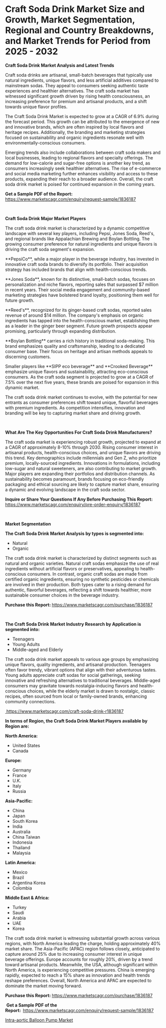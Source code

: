 <p><h1>Craft Soda Drink Market Size and Growth, Market Segmentation, Regional and Country Breakdowns, and Market Trends for Period from 2025 -  2032</h1></p><p><strong>Craft Soda Drink Market Analysis and Latest Trends</strong></p>
<p><p>Craft soda drinks are artisanal, small-batch beverages that typically use natural ingredients, unique flavors, and less artificial additives compared to mainstream sodas. They appeal to consumers seeking authentic taste experiences and healthier alternatives. The craft soda market has witnessed significant growth driven by rising health consciousness, an increasing preference for premium and artisanal products, and a shift towards unique flavor profiles.</p><p>The Craft Soda Drink Market is expected to grow at a CAGR of 6.9% during the forecast period. This growth can be attributed to the emergence of new and innovative brands, which are often inspired by local flavors and heritage recipes. Additionally, the branding and marketing strategies focused on sustainability and organic ingredients resonate well with environmentally-conscious consumers.</p><p>Emerging trends also include collaborations between craft soda makers and local businesses, leading to regional flavors and specialty offerings. The demand for low-calorie and sugar-free options is another key trend, as consumers increasingly seek healthier alternatives. The rise of e-commerce and social media marketing further enhances visibility and access to these products, expanding their reach to a broader audience. Overall, the craft soda drink market is poised for continued expansion in the coming years.</p></p>
<p><strong>Get a Sample PDF of the Report:&nbsp;</strong> <a href="https://www.marketscagr.com/enquiry/request-sample/1836187?utm_campaign=2796&utm_medium=2&utm_source=Github&utm_content=ia&utm_term=26032025&utm_id=craft-soda-drink">https://www.marketscagr.com/enquiry/request-sample/1836187</a></p>
<p>&nbsp;</p>
<p><strong>Craft Soda Drink Major Market Players</strong></p>
<p><p>The craft soda drink market is characterized by a dynamic competitive landscape with several key players, including Pepsi, Jones Soda, Reed's, and regional brands like Appalachian Brewing and Boylan Bottling. The growing consumer preference for natural ingredients and unique flavors is driving the craft soda segment's expansion.</p><p>**PepsiCo**, while a major player in the beverage industry, has invested in innovative craft soda brands to diversify its portfolio. Their acquisition strategy has included brands that align with health-conscious trends.</p><p>**Jones Soda**, known for its distinctive, small-batch sodas, focuses on personalization and niche flavors, reporting sales that surpassed $7 million in recent years. Their social media engagement and community-based marketing strategies have bolstered brand loyalty, positioning them well for future growth.</p><p>**Reed's**, recognized for its ginger-based craft sodas, reported sales revenue of around $14 million. The company's emphasis on organic ingredients has tapped into the health-conscious market, establishing them as a leader in the ginger beer segment. Future growth prospects appear promising, particularly through expanding distribution.</p><p>**Boylan Bottling** carries a rich history in traditional soda-making. This brand emphasizes quality and craftsmanship, leading to a dedicated consumer base. Their focus on heritage and artisan methods appeals to discerning customers.</p><p>Smaller players like **SIPP eco beverage** and **Crooked Beverage** emphasize unique flavors and sustainability, attracting eco-conscious consumers. As the craft soda segment is projected to grow at a CAGR of 7.5% over the next five years, these brands are poised for expansion in this dynamic market.</p><p>The craft soda drink market continues to evolve, with the potential for new entrants as consumer preferences shift toward unique, flavorful beverages with premium ingredients. As competition intensifies, innovation and branding will be key to capturing market share and driving growth.</p></p>
<p>&nbsp;</p>
<p><strong>What Are The Key Opportunities For Craft Soda Drink Manufacturers?</strong></p>
<p><p>The craft soda market is experiencing robust growth, projected to expand at a CAGR of approximately 8-10% through 2030. Rising consumer interest in artisanal products, health-conscious choices, and unique flavors are driving this trend. Key demographics include millennials and Gen Z, who prioritize premium, locally-sourced ingredients. Innovations in formulations, including low-sugar and natural sweeteners, are also contributing to market growth. Major players are expanding their portfolios and distribution channels. As sustainability becomes paramount, brands focusing on eco-friendly packaging and ethical sourcing are likely to capture market share, ensuring a dynamic and evolving landscape in the craft soda sector.</p></p>
<p><strong>Inquire or Share Your Questions If Any Before Purchasing This Report:</strong> <a href="https://www.marketscagr.com/enquiry/pre-order-enquiry/1836187?utm_campaign=2796&utm_medium=2&utm_source=Github&utm_content=ia&utm_term=26032025&utm_id=craft-soda-drink">https://www.marketscagr.com/enquiry/pre-order-enquiry/1836187</a></p>
<p>&nbsp;</p>
<p><strong>Market Segmentation</strong></p>
<p><strong>The Craft Soda Drink Market Analysis by types is segmented into:</strong></p>
<p><ul><li>Natural</li><li>Organic</li></ul></p>
<p><p>The craft soda drink market is characterized by distinct segments such as natural and organic varieties. Natural craft sodas emphasize the use of real ingredients without artificial flavors or preservatives, appealing to health-conscious consumers. In contrast, organic craft sodas are made from certified organic ingredients, ensuring no synthetic pesticides or chemicals are involved in their production. Both types cater to a rising demand for authentic, flavorful beverages, reflecting a shift towards healthier, more sustainable consumer choices in the beverage industry.</p></p>
<p><strong>Purchase this Report:&nbsp;</strong><a href="https://www.marketscagr.com/purchase/1836187?utm_campaign=2796&utm_medium=2&utm_source=Github&utm_content=ia&utm_term=26032025&utm_id=craft-soda-drink">https://www.marketscagr.com/purchase/1836187</a></p>
<p>&nbsp;</p>
<p><strong>The Craft Soda Drink Market Industry Research by Application is segmented into:</strong></p>
<p><ul><li>Teenagers</li><li>Young Adults</li><li>Middle-aged and Elderly</li></ul></p>
<p><p>The craft soda drink market appeals to various age groups by emphasizing unique flavors, quality ingredients, and artisanal production. Teenagers often favor trendy, vibrant options that align with their adventurous tastes. Young adults appreciate craft sodas for social gatherings, seeking innovative and refreshing alternatives to traditional beverages. Middle-aged consumers may gravitate towards nostalgia-inducing flavors and health-conscious choices, while the elderly market is drawn to nostalgic, classic recipes, often sourced from local or family-owned brands, enhancing community connections.</p></p>
<p><a href="https://www.marketscagr.com/craft-soda-drink-r1836187?utm_campaign=2796&utm_medium=2&utm_source=Github&utm_content=ia&utm_term=26032025&utm_id=craft-soda-drink">&nbsp;https://www.marketscagr.com/craft-soda-drink-r1836187</a></p>
<p><strong>In terms of Region, the Craft Soda Drink Market Players available by Region are:</strong></p>
<p>
    <p> <strong> North America: </strong>
        <ul>
            <li>United States</li>
            <li>Canada</li>
        </ul>
        </p> 
    <p> <strong> Europe: </strong>
        <ul>
            <li>Germany</li>
            <li>France</li>
            <li>U.K.</li>
            <li>Italy</li>
            <li>Russia</li>
        </ul>
        </p> 
    <p> <strong> Asia-Pacific: </strong>
        <ul>
            <li>China</li>
            <li>Japan</li>
            <li>South Korea</li>
            <li>India</li>
            <li>Australia</li>
            <li>China Taiwan</li>
            <li>Indonesia</li>
            <li>Thailand</li>
            <li>Malaysia</li>
        </ul>
        </p> 
    <p> <strong> Latin America: </strong>
        <ul>
            <li>Mexico</li>
            <li>Brazil</li>
            <li>Argentina Korea</li>
            <li>Colombia</li>
        </ul>
        </p> 
    <p> <strong> Middle East & Africa: </strong>
        <ul>
            <li>Turkey</li>
            <li>Saudi</li>
            <li>Arabia</li>
            <li>UAE</li>
            <li>Korea</li>
        </ul>
    </p>
    </p>
<p><p>The craft soda drink market is witnessing substantial growth across various regions, with North America leading the charge, holding approximately 40% market share. The Asia-Pacific (APAC) region follows closely, anticipated to capture around 25% due to increasing consumer interest in unique beverage offerings. Europe accounts for roughly 20%, driven by a trend toward artisanal products. Meanwhile, the USA, although significant within North America, is experiencing competitive pressures. China is emerging rapidly, expected to reach a 15% share as innovation and health trends reshape preferences. Overall, North America and APAC are expected to dominate the market moving forward.</p></p>
<p><strong>Purchase this Report: </strong><a href="https://www.marketscagr.com/purchase/1836187?utm_campaign=2796&utm_medium=2&utm_source=Github&utm_content=ia&utm_term=26032025&utm_id=craft-soda-drink">https://www.marketscagr.com/purchase/1836187</a></p>
<p>&nbsp;<strong>Get a Sample PDF of the Report:&nbsp;&nbsp;</strong><a href="https://www.marketscagr.com/enquiry/request-sample/1836187?utm_campaign=2796&utm_medium=2&utm_source=Github&utm_content=ia&utm_term=26032025&utm_id=craft-soda-drink">https://www.marketscagr.com/enquiry/request-sample/1836187</a></p>
<p><strong></strong></p>
<p><p><a href="https://github.com/cevzarvargem/Market-Research-Report-List-1/blob/main/intra-aortic-balloon-pump-market.md?utm_campaign=2796&utm_medium=2&utm_source=Github&utm_content=ia&utm_term=26032025&utm_id=craft-soda-drink">Intra-aortic Balloon Pump Market</a></p></p>